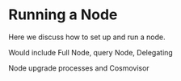# Running a Node

Here we discuss how to set up and run a node.

Would include Full Node, query Node, Delegating

Node upgrade processes and Cosmovisor

